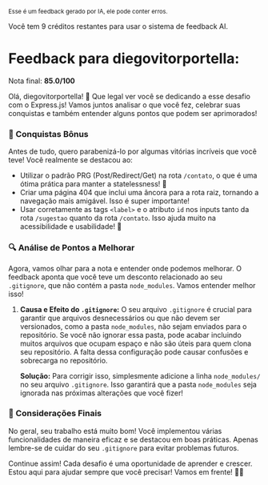 <sup>Esse é um feedback gerado por IA, ele pode conter erros.</sup>

Você tem 9 créditos restantes para usar o sistema de feedback AI.

# Feedback para diegovitorportella:

Nota final: **85.0/100**

Olá, diegovitorportella! 🚀 Que legal ver você se dedicando a esse desafio com o Express.js! Vamos juntos analisar o que você fez, celebrar suas conquistas e também entender alguns pontos que podem ser aprimorados!

### 🎉 Conquistas Bônus
Antes de tudo, quero parabenizá-lo por algumas vitórias incríveis que você teve! Você realmente se destacou ao:
- Utilizar o padrão PRG (Post/Redirect/Get) na rota `/contato`, o que é uma ótima prática para manter a statelessness! 👏
- Criar uma página 404 que inclui uma âncora para a rota raiz, tornando a navegação mais amigável. Isso é super importante!
- Usar corretamente as tags `<label>` e o atributo `id` nos inputs tanto da rota `/sugestao` quanto da rota `/contato`. Isso ajuda muito na acessibilidade e usabilidade! 🎉

### 🔍 Análise de Pontos a Melhorar
Agora, vamos olhar para a nota e entender onde podemos melhorar. O feedback aponta que você teve um desconto relacionado ao seu `.gitignore`, que não contém a pasta `node_modules`. Vamos entender melhor isso!

1. **Causa e Efeito do `.gitignore`:** O seu arquivo `.gitignore` é crucial para garantir que arquivos desnecessários ou que não devem ser versionados, como a pasta `node_modules`, não sejam enviados para o repositório. Se você não ignorar essa pasta, pode acabar incluindo muitos arquivos que ocupam espaço e não são úteis para quem clona seu repositório. A falta dessa configuração pode causar confusões e sobrecarga no repositório.

   **Solução:** Para corrigir isso, simplesmente adicione a linha `node_modules/` no seu arquivo `.gitignore`. Isso garantirá que a pasta `node_modules` seja ignorada nas próximas alterações que você fizer!

### 🌟 Considerações Finais
No geral, seu trabalho está muito bom! Você implementou várias funcionalidades de maneira eficaz e se destacou em boas práticas. Apenas lembre-se de cuidar do seu `.gitignore` para evitar problemas futuros.

Continue assim! Cada desafio é uma oportunidade de aprender e crescer. Estou aqui para ajudar sempre que você precisar! Vamos em frente! 💪✨